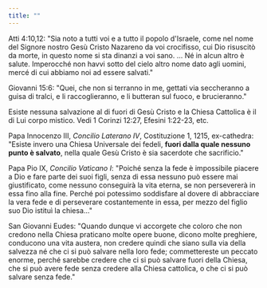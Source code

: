 ```yaml
---
title: ""
---
```


Atti 4:10,12: "Sia noto a tutti voi e a tutto il popolo d'Israele, come nel nome del Signore nostro Gesù Cristo Nazareno da voi crocifisso, cui Dio risuscitò da morte, in questo nome si sta dinanzi a voi sano.  ... Né in alcun altro è salute. Imperocché non havvi sotto del cielo altro nome dato agli uomini, mercé di cui abbiamo noi ad essere salvati."

Giovanni 15:6: "Quei, che non si terranno in me, gettati via seccheranno a guisa di tralci, e li raccoglieranno, e li butteran sul fuoco, e brucieranno." 

Esiste nessuna salvazione al di fuori di Gesù Cristo e la Chiesa Cattolica è il di Lui corpo mistico. Vedi 1 Corinzi 12:27, Efesini 1:22-23, etc.

Papa Innocenzo III, *Concilio Laterano IV*, Costituzione 1, 1215, ex-cathedra: "Esiste invero una Chiesa Universale dei fedeli, **fuori dalla quale nessuno punto è salvato**, nella quale Gesù Cristo è sia sacerdote che sacrificio."

Papa Pio IX, *Concilio Vaticano I*: "Poiché senza la fede è impossibile piacere a Dio e fare parte dei suoi figli, senza di essa nessuno può essere mai giustificato, come nessuno conseguirà la vita eterna, se non persevererà in essa fino alla fine. Perché poi potessimo soddisfare al dovere di abbracciare la vera fede e di perseverare costantemente in essa, per mezzo del figlio suo Dio istituì la chiesa..."

San Giovanni Eudes: "Quando dunque vi accorgete che coloro che non credono nella Chiesa praticano molte opere buone, dicono molte preghiere, conducono una vita austera, non credere quindi che siano sulla via della salvezza né che ci si può salvare nella loro fede; commettereste un peccato enorme, perché sarebbe credere che ci si può salvare fuori della Chiesa, che si può avere fede senza credere alla Chiesa cattolica, o che ci si può salvare senza fede."

